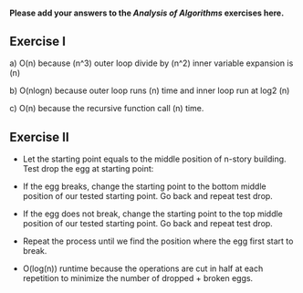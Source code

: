 #### Please add your answers to the ***Analysis of  Algorithms*** exercises here.

## Exercise I

a) O(n) because (n^3) outer loop divide by (n^2) inner variable expansion is (n)

b) O(nlogn) because outer loop runs (n) time and inner loop run at log2 (n)


c) O(n) because the recursive function call (n) time.

## Exercise II

- Let the starting point equals to the middle position of n-story building.
Test drop the egg at starting point:
- If the egg breaks, change the starting point to the bottom middle position of our tested starting point. Go back and repeat test drop.
- If the egg does not break, change the starting point to the top middle position of our tested starting point. Go back and repeat test drop.
- Repeat the process until we find the position where the egg first start to break.

- O(log(n)) runtime because the operations are cut in half at each repetition to minimize the number of dropped + broken eggs.